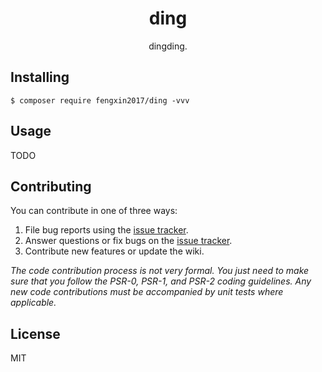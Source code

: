 <h1 align="center"> ding </h1>

<p align="center"> dingding.</p>


## Installing

```shell
$ composer require fengxin2017/ding -vvv
```

## Usage

TODO

## Contributing

You can contribute in one of three ways:

1. File bug reports using the [issue tracker](https://github.com/fengxin2017/ding/issues).
2. Answer questions or fix bugs on the [issue tracker](https://github.com/fengxin2017/ding/issues).
3. Contribute new features or update the wiki.

_The code contribution process is not very formal. You just need to make sure that you follow the PSR-0, PSR-1, and PSR-2 coding guidelines. Any new code contributions must be accompanied by unit tests where applicable._

## License

MIT